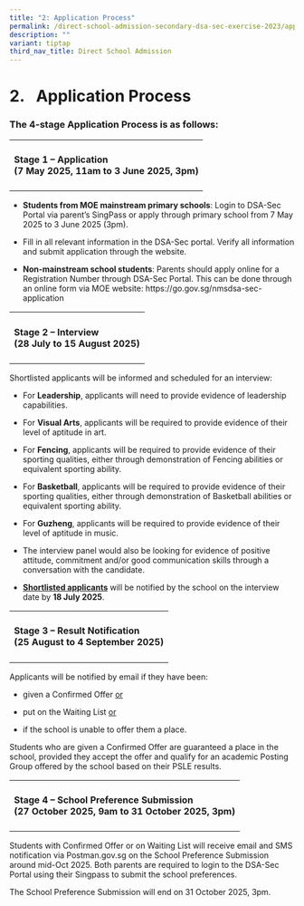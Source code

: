 ```yaml
---
title: "2: Application Process"
permalink: /direct-school-admission-secondary-dsa-sec-exercise-2023/application-process/
description: ""
variant: tiptap
third_nav_title: Direct School Admission
---
```

<h1><strong>2.&nbsp;&nbsp; Application Process</strong></h1>
<h3>The 4-stage Application Process is as follows:</h3>
<table style="minWidth: 25px">
<colgroup>
<col>
</colgroup>
<tbody>
<tr>
<td rowspan="1" colspan="1">
<h4><strong>Stage 1 – Application</strong><br><strong>(7 May 2025, 11am to 3 June 2025, 3pm)</strong></h4>
</td>
</tr>
</tbody>
</table>
<ul data-tight="true" class="tight">
<li>
<p><strong>Students from MOE mainstream primary schools</strong>: Login to
DSA-Sec Portal via parent’s SingPass or apply through primary school from
7 May 2025 to 3 June 2025 (3pm).</p>
</li>
<li>
<p>Fill in all relevant information in the DSA-Sec portal. Verify all information
and submit application through the website.</p>
</li>
<li>
<p><strong>Non-mainstream school students</strong>: Parents should apply
online for a Registration Number through DSA-Sec Portal. This can be done
through an online form via MOE website: <a rel="noopener noreferrer nofollow" target="_blank">https://go.gov.sg/nmsdsa-sec-application</a>
</p>
</li>
</ul>
<p></p>
<table style="minWidth: 25px">
<colgroup>
<col>
</colgroup>
<tbody>
<tr>
<td rowspan="1" colspan="1">
<h4><strong>Stage 2 – Interview</strong><br><strong>(28 July to 15 August 2025)</strong></h4>
</td>
</tr>
</tbody>
</table>
<p>Shortlisted applicants will be informed and scheduled for an interview:</p>
<ul data-tight="true" class="tight">
<li>
<p>For <strong>Leadership</strong>, applicants will need to provide evidence
of leadership capabilities.</p>
</li>
<li>
<p>For <strong>Visual Arts</strong>, applicants will be required to provide
evidence of their level of aptitude in art.</p>
</li>
<li>
<p>For <strong>Fencing</strong>, applicants will be required to provide evidence
of their sporting qualities, either through demonstration of Fencing abilities
or equivalent sporting ability.</p>
</li>
<li>
<p>For <strong>Basketball</strong>, applicants will be required to provide
evidence of their sporting qualities, either through demonstration of Basketball
abilities or equivalent sporting ability.</p>
</li>
<li>
<p>For <strong>Guzheng</strong>, applicants will be required to provide evidence
of their level of aptitude in music.</p>
</li>
<li>
<p>The interview panel would also be looking for evidence of positive attitude,
commitment and/or good communication skills through a conversation with
the candidate.</p>
</li>
<li>
<p><strong><u>Shortlisted applicants</u></strong> will be notified by the
school on the interview date by <strong>18 July 2025</strong>.</p>
</li>
</ul>
<p></p>
<table style="minWidth: 25px">
<colgroup>
<col>
</colgroup>
<tbody>
<tr>
<td rowspan="1" colspan="1">
<h4><strong>Stage 3 – Result Notification</strong><br><strong>(25 August to 4 September 2025)</strong></h4>
</td>
</tr>
</tbody>
</table>
<p>Applicants will be notified by email if they have been:</p>
<ul data-tight="true" class="tight">
<li>
<p>given a Confirmed Offer <u>or</u>
</p>
</li>
<li>
<p>put on the Waiting List <u>or</u>
</p>
</li>
<li>
<p>if the school is unable to offer them a place.</p>
</li>
</ul>
<p>Students who are given a Confirmed Offer are guaranteed a place in the
school, provided they accept the offer and qualify for an academic Posting
Group offered by the school based on their PSLE results.</p>
<p></p>
<table style="minWidth: 25px">
<colgroup>
<col>
</colgroup>
<tbody>
<tr>
<td rowspan="1" colspan="1">
<h4><strong>Stage 4 – School Preference Submission</strong><br><strong>(27 October 2025, 9am to 31 October 2025, 3pm)</strong></h4>
</td>
</tr>
</tbody>
</table>
<p>Students with Confirmed Offer or on Waiting List will receive email and
SMS notification via <a rel="noopener noreferrer nofollow" target="_blank">Postman.gov.sg</a> on
the School Preference Submission around mid-Oct 2025. Both parents are
required to login to the DSA-Sec Portal using their Singpass to submit
the school preferences.</p>
<p>The School Preference Submission will end on 31 October 2025, 3pm.</p>